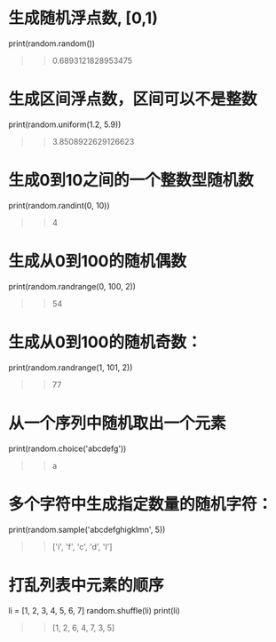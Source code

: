 # 生成随机浮点数, [0,1)
print(random.random())
>> 0.6893121828953475


# 生成区间浮点数，区间可以不是整数
print(random.uniform(1.2, 5.9))
>> 3.8508922629126623


# 生成0到10之间的一个整数型随机数
print(random.randint(0, 10))
>> 4


# 生成从0到100的随机偶数
print(random.randrange(0, 100, 2))
>> 54

# 生成从0到100的随机奇数：
print(random.randrange(1, 101, 2))
>> 77


# 从一个序列中随机取出一个元素
print(random.choice('abcdefg'))
>> a


# 多个字符中生成指定数量的随机字符：
print(random.sample('abcdefghigklmn', 5))
>> ['i', 'f', 'c', 'd', 'l']


# 打乱列表中元素的顺序
li = [1, 2, 3, 4, 5, 6, 7]
random.shuffle(li)
print(li)
>> [1, 2, 6, 4, 7, 3, 5]
